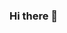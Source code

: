 ### Hi there 👋

<!--
**maggickkw/maggickkw** is a ✨ _special_ ✨ repository because its `README.md` (this file) appears on your GitHub profile.

Here are some ideas to get you started:

- 🔭 I’m currently working as a Frontend engineer mainly working with react-native
- 🌱 I’m currently learning machine learning and data structures
- 👯 I’m looking to collaborate on more backend and machine learning projects and build things that help
- 🤔 I’m looking for help with my backend development. Sometimes i can get stuck
- 💬 Ask me about anything. I love video games so we can try that too. But reach out to m with projects even if its just for fun, i can learn a thing ot two.
- 📫 How to reach me: you can send me a message on linkedIn, Wilberfore Sedem Haibor
- ⚡ Fun fact: I support Manchester United
-->
